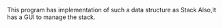 This program has implementation of such a data structure as Stack
Also,It has a GUI to manage the stack.
